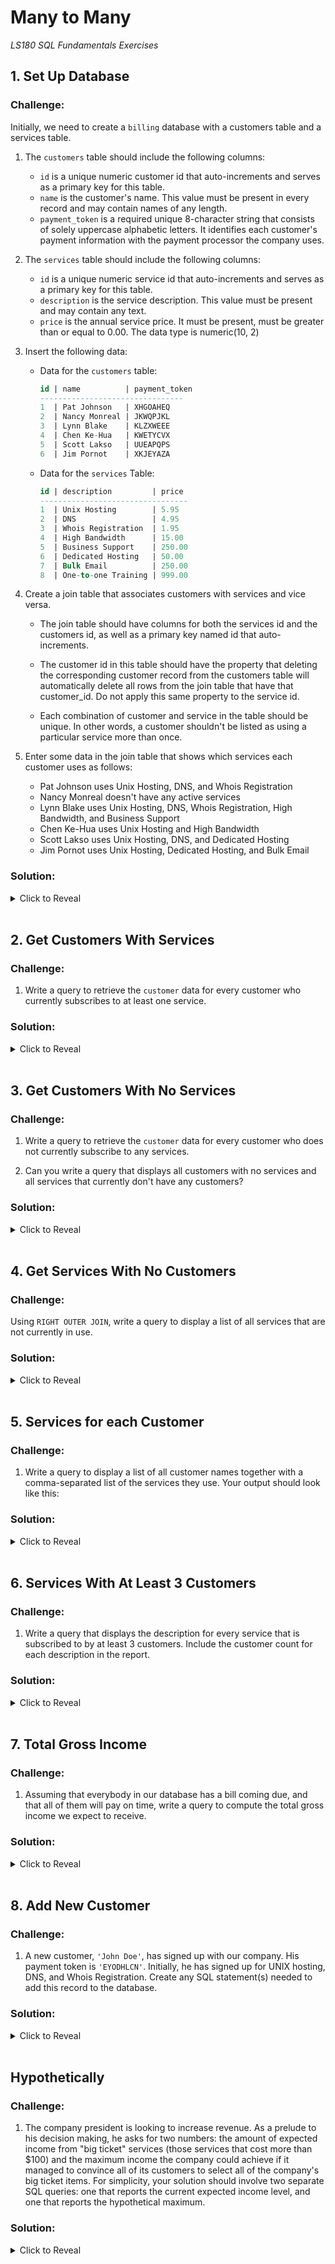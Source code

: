 # Many to Many
*LS180 SQL Fundamentals Exercises*

## 1. Set Up Database

### Challenge:

Initially, we need to create a `billing` database with a customers table and a services table. 

1. The `customers` table should include the following columns:
    - `id` is a unique numeric customer id that auto-increments and serves as a primary key for this table.
    - `name` is the customer's name. This value must be present in every record and may contain names of any length.
    - `payment_token` is a required unique 8-character string that consists of solely uppercase alphabetic letters. It identifies each customer's payment information with the payment processor the company uses.

2. The `services` table should include the following columns:
    - `id` is a unique numeric service id that auto-increments and serves as a primary key for this table.
    - `description` is the service description. This value must be present and may contain any text.
    - `price` is the annual service price. It must be present, must be greater than or equal to 0.00. The data type is numeric(10, 2)

3. Insert the following data:
    - Data for the `customers` table:
    
        ```sql
        id | name          | payment_token
        --------------------------------
        1  | Pat Johnson   | XHGOAHEQ
        2  | Nancy Monreal | JKWQPJKL
        3  | Lynn Blake    | KLZXWEEE
        4  | Chen Ke-Hua   | KWETYCVX
        5  | Scott Lakso   | UUEAPQPS
        6  | Jim Pornot    | XKJEYAZA
        ```

    - Data for the `services` Table:

        ```sql
        id | description         | price
        ---------------------------------
        1  | Unix Hosting        | 5.95
        2  | DNS                 | 4.95
        3  | Whois Registration  | 1.95
        4  | High Bandwidth      | 15.00
        5  | Business Support    | 250.00
        6  | Dedicated Hosting   | 50.00
        7  | Bulk Email          | 250.00
        8  | One-to-one Training | 999.00
        ```

4. Create a join table that associates customers with services and vice versa. 
    - The join table should have columns for both the services id and the customers id, as well as a primary key named id that auto-increments.

    - The customer id in this table should have the property that deleting the corresponding customer record from the customers table will automatically delete all rows from the join table that have that customer_id. Do not apply this same property to the service id.

    - Each combination of customer and service in the table should be unique. In other words, a customer shouldn't be listed as using a particular service more than once.

5. Enter some data in the join table that shows which services each customer uses as follows:
    - Pat Johnson uses Unix Hosting, DNS, and Whois Registration
    - Nancy Monreal doesn't have any active services
    - Lynn Blake uses Unix Hosting, DNS, Whois Registration, High Bandwidth, and Business Support
    - Chen Ke-Hua uses Unix Hosting and High Bandwidth
    - Scott Lakso uses Unix Hosting, DNS, and Dedicated Hosting
    - Jim Pornot uses Unix Hosting, Dedicated Hosting, and Bulk Email

### Solution:

<details><summary>Click to Reveal</summary>

```sql
CREATE DATABASE billing;

CREATE TABLE customers (
    id serial PRIMARY KEY,
    name text NOT NULL,
    payment_token char(8) NOT NULL UNIQUE CHECK (payment_token ~ '^[A-Z]{8}$')
);

CREATE TABLE services (
    id serial PRIMARY KEY,
    description text NOT NULL,
    price numeric(10, 2) CHECK (price >= 0.00)
);

INSERT INTO customers (name, payment_token) VALUES
    ('Pat Johnson', 'XHGOAHEQ'), ('Nancy Monreal', 'JKWQPJKL'),
    ('Lynn Blake', 'KLZXWEEE'), ('Chen Ke-Hua', 'KWETYCVX'),
    ('Scott Lakso', 'UUEAPQPS'), ('Jim Pornot', 'XKJEYAZA');

INSERT INTO services (description, price) VALUES
    ('Unix Hosting', 5.95), ('DNS', 4.95), ('Whois Registration', 1.95),
    ('High Bandwidth', 15.00), ('Business Support', 250.00),
    ('Dedicated Hosting', 50.00), ('Bulk Email', 250.00),
    ('One-to-one Training', 999.00);

CREATE TABLE customers_services (
    id serial PRIMARY KEY,
    customer_id integer REFERENCES customers (id) ON DELETE CASCADE NOT NULL,
    service_id integer REFERENCES services (id) NOT NULL,
    UNIQUE(customer_id, service_id)
);

INSERT INTO customers_services (customer_id, service_id) VALUES
    (1, 1), (1, 2), (1, 3), (3, 1), (3, 2), (3, 3), (3, 4), (3, 5), 
    (4, 1), (4, 4), (5, 1), (5, 2), (5, 6), (6, 1), (6, 6), (6, 7);
```
</details>

<br>

## 2. Get Customers With Services

### Challenge:

1. Write a query to retrieve the `customer` data for every customer who currently subscribes to at least one service.

### Solution:

<details><summary>Click to Reveal</summary>

```sql
SELECT DISTINCT c.* 
FROM customers c JOIN customers_services cs ON c.id = cs.customer_id;
```
</details>

<br>

## 3. Get Customers With No Services

### Challenge:

1. Write a query to retrieve the `customer` data for every customer who does not currently subscribe to any services.

2. Can you write a query that displays all customers with no services and all services that currently don't have any customers?

### Solution:

<details><summary>Click to Reveal</summary>

1. Customers without services:
    ```sql
    SELECT c.*
    FROM customers c 
        LEFT JOIN customers_services cs on c.id = cs.customer_id
    WHERE cs.service_id IS NULL; 
    ```

2. Customers without services and services without customers:
    ```sql
    SELECT c.*, s.*
    FROM customers c 
        LEFT JOIN customers_services cs on c.id = cs.customer_id
        FULL JOIN services s ON cs.service_id = s.id
    WHERE s.id IS NULL OR c.name IS NULL;
    ```

</details>

<br>

## 4. Get Services With No Customers

### Challenge:

Using `RIGHT OUTER JOIN`, write a query to display a list of all services that are not currently in use.

### Solution:

<details><summary>Click to Reveal</summary>

```sql
SELECT s.description
FROM customers_services cs 
    RIGHT JOIN services s ON cs.service_id = s.id
WHERE cs.customer_id IS NULL;
```
</details>

<br>

## 5. Services for each Customer

### Challenge:

1. Write a query to display a list of all customer names together with a comma-separated list of the services they use. Your output should look like this:

### Solution:

<details><summary>Click to Reveal</summary>

```sql
SELECT c.name, string_agg(s.description, ', ')
FROM customers c
    LEFT JOIN customers_services cs ON c.id = cs.customer_id
    LEFT JOIN services s ON cs.service_id = s.id
GROUP BY c.id;
```
</details>

<br>

## 6. Services With At Least 3 Customers

### Challenge:

1. Write a query that displays the description for every service that is subscribed to by at least 3 customers. Include the customer count for each description in the report.

### Solution:

<details><summary>Click to Reveal</summary>

```sql
SELECT s.description, count(cs.customer_id) AS count
FROM services s
    JOIN customers_services cs ON s.id = cs.service_id
GROUP BY s.id
HAVING count(cs.customer_id) >= 3;
```
</details>

<br>

## 7. Total Gross Income

### Challenge:

1. Assuming that everybody in our database has a bill coming due, and that all of them will pay on time, write a query to compute the total gross income we expect to receive.

### Solution:

<details><summary>Click to Reveal</summary>

```sql
SELECT sum(s.price) AS gross
FROM services s
    JOIN customers_services cs ON s.id = cs.service_id;
```
</details>

<br>

## 8. Add New Customer

### Challenge:

1. A new customer, `'John Doe'`, has signed up with our company. His payment token is `'EYODHLCN'`. Initially, he has signed up for UNIX hosting, DNS, and Whois Registration. Create any SQL statement(s) needed to add this record to the database.

### Solution:

<details><summary>Click to Reveal</summary>

```sql
INSERT INTO customers (name, payment_token) VALUES ('John Doe', 'EYODHLCN');
INSERT INTO customers_services (customer_id, service_id)
    VALUES (7, 1), (7, 2), (7, 3);
```
</details>

<br>

## Hypothetically

### Challenge:

1. The company president is looking to increase revenue. As a prelude to his decision making, he asks for two numbers: the amount of expected income from "big ticket" services (those services that cost more than $100) and the maximum income the company could achieve if it managed to convince all of its customers to select all of the company's big ticket items. For simplicity, your solution should involve two separate SQL queries: one that reports the current expected income level, and one that reports the hypothetical maximum.

### Solution:

<details><summary>Click to Reveal</summary>

```sql
SELECT sum(s.price) 
FROM services s JOIN customers_services cs ON s.id = cs.service_id
WHERE s.price > 100;

SELECT sum(s.price)
FROM customers CROSS JOIN services s
WHERE s.price > 100;
```
</details>